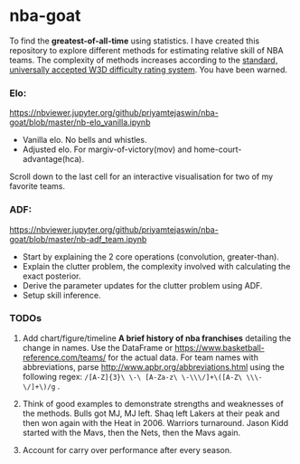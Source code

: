 # nba-goat

To find the **greatest-of-all-time** using statistics. I have created this repository to explore different methods for estimating relative skill of NBA teams. The complexity of methods increases according to the [standard, universally accepted W3D difficulty rating system](http://agentpalmer.com/wp-content/uploads/2014/10/Setting-your-Wolfenstein-3D-Difficulty-Level.jpg). You have been warned.

### Elo:
https://nbviewer.jupyter.org/github/priyamtejaswin/nba-goat/blob/master/nb-elo_vanilla.ipynb
- Vanilla elo. No bells and whistles.
- Adjusted elo. For margiv-of-victory(mov) and home-court-advantage(hca).

Scroll down to the last cell for an interactive visualisation for two of my favorite teams.

### ADF:
https://nbviewer.jupyter.org/github/priyamtejaswin/nba-goat/blob/master/nb-adf_team.ipynb
- Start by explaining the 2 core operations (convolution, greater-than).
- Explain the clutter problem, the complexity involved with calculating the exact posterior.
- Derive the parameter updates for the clutter problem using ADF.
- Setup skill inference.

### TODOs

1. Add chart/figure/timeline **A brief history of nba franchises** detailing the change in names. Use the DataFrame or https://www.basketball-reference.com/teams/ for the actual data. For team names with abbreviations, parse http://www.apbr.org/abbreviations.html using the following regex: `/[A-Z]{3}\ \-\ [A-Za-z\ \-\\\/]+\([A-Z\ \\\-\/]+\)/g` .

2. Think of good examples to demonstrate strengths and weaknesses of the methods. Bulls got MJ, MJ left. Shaq left Lakers at their peak and then won again with the Heat in 2006. Warriors turnaround. Jason Kidd started with the Mavs, then the Nets, then the Mavs again.

3. Account for carry over performance after every season.
